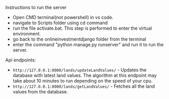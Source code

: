 Instructions to run the server
- Open CMD terminal(not powershell) in vs code.
- navigate to Scripts folder using cd command
- run the file activate.bat. This step is performed to enter the virtual environment.
- go back to the onlineinvestmentdjango folder from the terminal
- enter the command "python manage.py runserver" and run it to run the server.


Api endpoints:
- `http://127.0.0.1:8000/lands/updateLandValues/` - Updates the database with latest land values. The algorithm at this endpoint may take about 10 minutes to run depending on the speed of your cpu.
- `http://127.0.0.1:8000/lands/getLandValues/` - Fetches all the land values from the database.